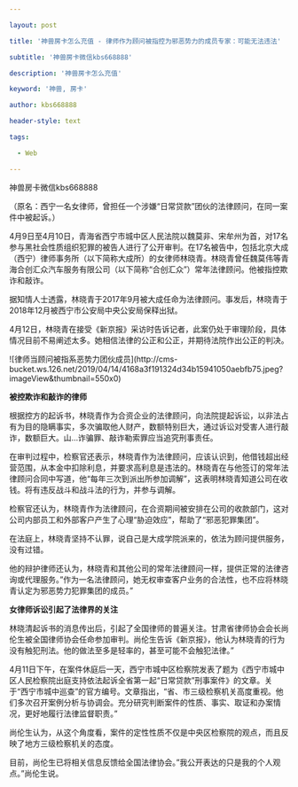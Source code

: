 ---
layout: post
title: '神兽房卡怎么充值 - 律师作为顾问被指控为邪恶势力的成员专家：可能无法违法'
subtitle: '神兽房卡微信kbs668888'
description: '神兽房卡怎么充值'
keyword: '神兽, 房卡'
author: kbs668888
header-style: text
tags:
  - Web
---
神兽房卡微信kbs668888

（原名：西宁一名女律师，曾担任一个涉嫌“日常贷款”团伙的法律顾问，在同一案件中被起诉。）

4月9日至4月10日，青海省西宁市城中区人民法院以魏莫非、宋牟州为首，对17名参与黑社会性质组织犯罪的被告人进行了公开审判。在17名被告中，包括北京大成（西宁）律师事务所（以下简称大成所）的女律师林晓青。林晓青曾任魏莫伟等青海合创汇众汽车服务有限公司（以下简称“合创汇众”）常年法律顾问。他被指控欺诈和敲诈。

据知情人士透露，林晓青于2017年9月被大成任命为法律顾问。事发后，林晓青于2018年12月被西宁市公安局中央公安局保释出狱。

4月12日，林晓青在接受《新京报》采访时告诉记者，此案仍处于审理阶段，具体情况目前不易阐述太多。她相信法律的公正和公正，并期待法院作出公正的判决。

![律师当顾问被指系恶势力团伙成员](http://cms-
bucket.ws.126.net/2019/04/14/4168a3f191324d34b15941050aebfb75.jpeg?imageView&thumbnail=550x0)  

 **被控欺诈和敲诈的律师**

根据控方的起诉书，林晓青作为合资企业的法律顾问，向法院提起诉讼，以非法占有为目的隐瞒事实，多次骗取他人财产，数额特别巨大，通过诉讼对受害人进行敲诈，数额巨大。山…诈骗罪、敲诈勒索罪应当追究刑事责任。

在审判过程中，检察官还表示，林晓青作为法律顾问，应该认识到，他借钱超出经营范围，从本金中扣除利息，并要求高利息是违法的。林晓青在与他签订的常年法律顾问合同中写道，他“每年三次到派出所参加调解”，这表明林晓青知道公司在收钱。将有违反战斗和战斗法的行为，并参与调解。

检察官还认为，林晓青作为法律顾问，在合资期间被安排在公司的收款部门，这对公司内部员工和外部客户产生了心理“胁迫效应”，帮助了“邪恶犯罪集团”。

在法庭上，林晓青坚持不认罪，说自己是大成学院派来的，依法为顾问提供服务，没有过错。

他的辩护律师还认为，林晓青和其他公司的常年法律顾问一样，提供正常的法律咨询或代理服务。”作为一名法律顾问，她无权审查客户业务的合法性，也不应将林晓青认定为邪恶势力犯罪集团的成员。”

 **女律师诉讼引起了法律界的关注**

林晓清起诉书的消息传出后，引起了全国律师的普遍关注。甘肃省律师协会会长尚伦生被全国律师协会任命参加审判。尚伦生告诉《新京报》，他认为林晓青的行为没有触犯刑法。他的做法至多是轻率的，甚至可能不会触犯法律。”

4月11日下午，在案件休庭后一天，西宁市城中区检察院发表了题为《西宁市城中区人民检察院出庭支持依法起诉全省第一起“日常贷款”刑事案件》的文章。关于“西宁市城中巡查”的官方编号。文章指出，“省、市三级检察机关高度重视。他们多次召开案例分析与协调会。充分研究判断案件的性质、事实、取证和办案情况，更好地履行法律监督职责。”

尚伦生认为，从这个角度看，案件的定性性质不仅是中央区检察院的观点，而且反映了地方三级检察机关的态度。

目前，尚伦生已将相关信息反馈给全国法律协会。”我公开表达的只是我的个人观点。”尚伦生说。

  

